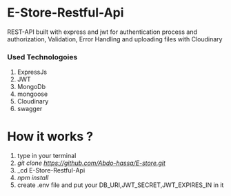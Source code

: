 # E-Store-Restful-Api

REST-API built with express and jwt for authentication process and authorization, Validation, Error Handling  and uploading files with Cloudinary

### **Used Technologoies**
1. ExpressJs
2. JWT
3. MongoDb
4. mongoose
6. Cloudinary
7. swagger


# How it works ?

1. type in your terminal
2. _git clone <https://github.com/Abdo-hassa/E-store.git>_
3. _cd E-Store-Restful-Api
4. _npm install_
5. create .env file and put your DB_URI,JWT_SECRET,JWT_EXPIRES_IN in it
